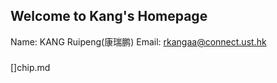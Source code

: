 ## Welcome to Kang's Homepage

Name: KANG Ruipeng(康瑞鹏)
Email: rkangaa@connect.ust.hk


###
[]chip.md
